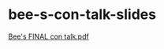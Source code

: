# bee-s-con-talk-slides
[Bee's FINAL con talk.pdf](https://github.com/itsbeejuice/bee-s-con-talk-slides/files/8683750/Bee.s.FINAL.con.talk.pdf)
